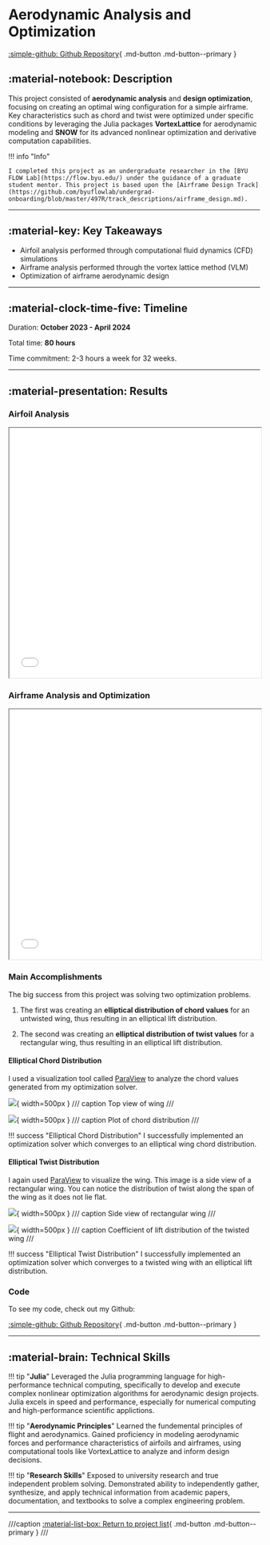 # Aerodynamic Analysis and Optimization

[:simple-github: Github Repository](https://github.com/austin006/497R-Airframe-Design){ .md-button .md-button--primary }

## :material-notebook: Description

This project consisted of **aerodynamic analysis** and **design optimization**, focusing on creating an optimal wing configuration for a simple airframe. Key characteristics such as chord and twist were optimized under specific conditions by leveraging the Julia packages **VortexLattice** for aerodynamic modeling and **SNOW** for its advanced nonlinear optimization and derivative computation capabilities.

!!! info "Info"

    I completed this project as an undergraduate researcher in the [BYU FLOW Lab](https://flow.byu.edu/) under the guidance of a graduate student mentor. This project is based upon the [Airframe Design Track](https://github.com/byuflowlab/undergrad-onboarding/blob/master/497R/track_descriptions/airframe_design.md).

***

## :material-key: Key Takeaways

- Airfoil analysis performed through computational fluid dynamics (CFD) simulations
- Airframe analysis performed through the vortex lattice method (VLM)
- Optimization of airframe aerodynamic design

***

## :material-clock-time-five: Timeline

Duration: **October 2023 - April 2024**

Total time: **80 hours**

Time commitment: 2-3 hours a week for 32 weeks.

***

## :material-presentation: Results

### Airfoil Analysis

<iframe src="/project-portfolio/projects/2024/assets/aerodynamics/Project1.pdf" width="100%" height="500px"></iframe>

### Airframe Analysis and Optimization

<iframe src="/project-portfolio/projects/2024/assets/aerodynamics/Project3.pdf" width="100%" height="500px"></iframe>

### Main Accomplishments

The big success from this project was solving two optimization problems. 

1. The first was creating an **elliptical distribution of chord values** for an untwisted wing, thus resulting in an elliptical lift distribution. 

2. The second was creating an **elliptical distribution of twist values** for a rectangular wing, thus resulting in an elliptical lift distribution. 

#### Elliptical Chord Distribution

I used a visualization tool called [ParaView](https://www.paraview.org/) to analyze the chord values generated from my optimization solver.

![](assets/aerodynamics/FLOW2.png){ width=500px }
/// caption
Top view of wing
///

![](assets/aerodynamics/FLOW1.png){ width=500px }
/// caption
Plot of chord distribution
///

!!! success "Elliptical Chord Distribution"
    I successfully implemented an optimization solver which converges to an elliptical wing chord distribution.

#### Elliptical Twist Distribution

I again used [ParaView](https://www.paraview.org/) to visualize the wing. This image is a side view of a rectangular wing. You can notice the distribution of twist along the span of the wing as it does not lie flat.

![](assets/aerodynamics/FLOW4.png){ width=500px }
/// caption
Side view of rectangular wing
///

![](assets/aerodynamics/FLOW3.png){ width=500px }
/// caption
Coefficient of lift distribution of the twisted wing
///


!!! success "Elliptical Twist Distribution"
    I successfully implemented an optimization solver which converges to a twisted wing with an elliptical lift distribution.

### Code

To see my code, check out my Github:

[:simple-github: Github Repository](https://github.com/austin006/497R-Airframe-Design){ .md-button .md-button--primary }

***

## :material-brain: Technical Skills

!!! tip "**Julia**"
    Leveraged the Julia programming language for high-performance technical computing, specifically to develop and execute complex nonlinear optimization algorithms for aerodynamic design projects. Julia excels in speed and performance, especially for numerical computing and high-performance scientific applictions.

!!! tip "**Aerodynamic Principles**"
    Learned the fundemental principles of flight and aerodynamics. Gained proficiency in modeling aerodynamic forces and performance characteristics of airfoils and airframes, using computational tools like VortexLattice to analyze and inform design decisions.

!!! tip "**Research Skills**"
    Exposed to university research and true independent problem solving. Demonstrated ability to independently gather, synthesize, and apply technical information from academic papers, documentation, and textbooks to solve a complex engineering problem.

***
///caption
[:material-list-box: Return to project list](/project-portfolio/complete-project-portfolio/#__tabbed_1_2){ .md-button .md-button--primary }
///
